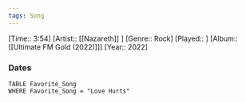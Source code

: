 ```yaml
---
tags: Song  
---
```

[Time:: 3:54]
[Artist:: [[Nazareth]] ]
[Genre:: Rock]
[Played:: ]
[Album:: [[Ultimate FM Gold (2022)]]]
[Year:: 2022]
### Dates
````dataview
TABLE Favorite_Song
WHERE Favorite_Song = "Love Hurts"
````